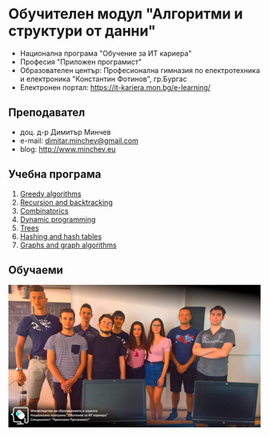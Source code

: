 # Обучителен модул "Алгоритми и структури от данни"
- Национална програма "Обучение за ИТ кариера"
- Професия "Приложен програмист" 
- Образователен център: Професионална гимназия по електротехника и електроника "Константин Фотинов", гр.Бургас  
- Електронен портал: https://it-kariera.mon.bg/e-learning/

## Преподавател
- доц. д-р Димитър Минчев
- e-mail: dimitar.minchev@gmail.com 
- blog: http://www.minchev.eu

## Учебна програма
1. [Greedy algorithms](1.%20Greedy%20Algorithms)
2. [Recursion and backtracking](2.%20Recursion%20and%20backtracking)
3. [Combinatorics](3.%20Combinatorics)
4. [Dynamic programming](4.%20Dynamic%20programming)
5. [Trees](5.%20Trees)
6. [Hashing and hash tables](6.%20Hashing%20and%20hash%20tables)
7. [Graphs and graph algorithms](7.%20Graphs%20and%20graph%20algorithms)

## Обучаеми
![group_2018.jpg](group_2018.jpg)
